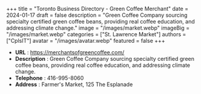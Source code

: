 +++
title = "Toronto Business Directory - Green Coffee Merchant"
date = 2024-01-17
draft = false
description = "Green Coffee Company sourcing specialty certified green coffee beans, providing real coffee education, and addressing climate change."
image = "/images/market.webp"
imageBig = "/images/market.webp"
categories = ["St. Lawrence Market"]
authors = ["CplsIT"]
avatar = "/images/avatar.webp"
featured = false
+++


* **URL** :  https://merchantsofgreencoffee.com/
* **Description** : Green Coffee Company sourcing specialty certified green coffee beans, providing real coffee education, and addressing climate change.
* **Telephone** : 416-995-8060
* **Address** : Farmer's Market, 125 The Esplanade